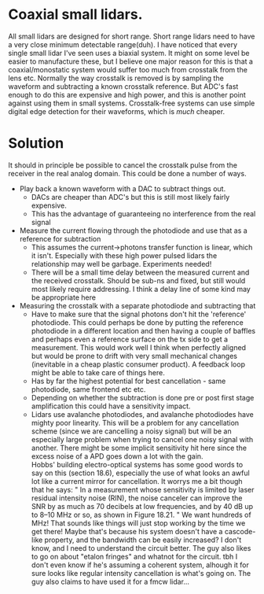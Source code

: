 # Coaxial small lidars.
All small lidars are designed for short range. Short range lidars need to have a very close minimum detectable range(duh).
I have noticed that every single small lidar I've seen uses a biaxial system. It might on some level be easier to manufacture these, but I believe one major reason for this is that a coaxial/monostatic system would suffer too much from crosstalk from the lens etc.
Normally the way crosstalk is removed is by sampling the waveform and subtracting a known crosstalk reference. But ADC's fast enough to do this are expensive and high power, and this is another point against using them in small systems.
Crosstalk-free systems can use simple digital edge detection for their waveforms, which is _much_ cheaper.

# Solution
It should in principle be possible to cancel the crosstalk pulse from the receiver in the real analog domain. This could be done a number of ways.
- Play back a known waveform with a DAC to subtract things out.
    - DACs are cheaper than ADC's but this is still most likely fairly expensive.
    - This has the advantage of guaranteeing no interference from the real signal
- Measure the current flowing through the photodiode and use that as a reference for subtraction
    - This assumes the current->photons transfer function is linear, which it isn't. Especially with these high power pulsed lidars the relationship may well be garbage. Experiments needed!
    - There will be a small time delay between the measured current and the received crosstalk. Should be sub-ns and fixed, but still would most likely require addressing. I think a delay line of some kind may be appropriate here
- Measuring the crosstalk with a separate photodiode and subtracting that
    - Have to make sure that the signal photons don't hit the 'reference' photodiode. This could perhaps be done by putting the reference photodiode in a different location and then having a couple of baffles and perhaps even a reference surface on the tx side to get a measurement. This would work well I think when perfectly aligned but would be prone to drift with very small mechanical changes (inevitable in a cheap plastic consumer product). A feedback loop might be able to take care of things here. 
    - Has by far the highest potential for best cancellation - same photodiode, same frontend etc etc.
    - Depending on whether the subtraction is done pre or post first stage amplification this could have a sensitivity impact.
    - Lidars use avalanche photodiodes, and avalanche photodiodes have mighty poor linearity. This will be a problem for any cancellation scheme (since we are cancelling a noisy signal) but will be an especially large problem when trying to cancel one noisy signal with another. There might be some implicit sensitivity hit here since the excess noise of a APD goes down a lot with the gain.  
Hobbs' building electro-optical systems has some good words to say on this (section 18.6), especially the use of what looks an awful lot like a current mirror for cancellation.
It worrys me a bit though that he says:
"
In a measurement whose sensitivity is limited
by laser residual intensity noise (RIN), the noise canceler can improve the SNR by as
much as 70 decibels at low frequencies, and by 40 dB up to 8–10 MHz or so, as shown
in Figure 18.21.
"
We want hundreds of MHz! That sounds like things will just stop working by the time we get there!
Maybe that's because his system doesn't have a cascode-like property, and the bandwidth can be easily increased? I don't know, and I need to understand the circuit better.
The guy also likes to go on about "etalon fringes" and whatnot for the circuit. tbh I don't even know if he's assuming a coherent system, alhough it for sure looks like regular intensity cancellation is what's going on.
The guy also claims to have used it for a fmcw lidar...
